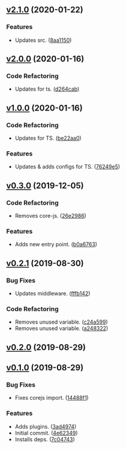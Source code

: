 <a name="v2.1.0"></a>
## [v2.1.0](https://github.com/alexseitsinger/redux-locations/compare/v2.0.0...v2.1.0) (2020-01-22)

### Features
- Updates src. ([8aa1150](https://github.com/alexseitsinger/redux-locations/commit/8aa1150e501030e3f86a49306f4b409af1515394))


<a name="v2.0.0"></a>
## [v2.0.0](https://github.com/alexseitsinger/redux-locations/compare/v1.0.0...v2.0.0) (2020-01-16)

### Code Refactoring
- Updates for ts. ([d264cab](https://github.com/alexseitsinger/redux-locations/commit/d264cab3c2f3aa60fc601087849f8fe68ef7e860))


<a name="v1.0.0"></a>
## [v1.0.0](https://github.com/alexseitsinger/redux-locations/compare/v0.3.0...v1.0.0) (2020-01-16)

### Code Refactoring
- Updates for TS. ([be22aa0](https://github.com/alexseitsinger/redux-locations/commit/be22aa01b7f11a2dba2537c5689b3e5176c2f47b))

### Features
- Updates & adds configs for TS. ([76249e5](https://github.com/alexseitsinger/redux-locations/commit/76249e5e14f1363fa3c19c298c9a08060a24ccc0))


<a name="v0.3.0"></a>
## [v0.3.0](https://github.com/alexseitsinger/redux-locations/compare/v0.2.1...v0.3.0) (2019-12-05)

### Code Refactoring
- Removes core-js. ([26e2986](https://github.com/alexseitsinger/redux-locations/commit/26e29867421c546def7092cfefe21939ee9d934b))

### Features
- Adds new entry point. ([b0a6763](https://github.com/alexseitsinger/redux-locations/commit/b0a67633f326a2e6380433187807099f95d31f69))


<a name="v0.2.1"></a>
## [v0.2.1](https://github.com/alexseitsinger/redux-locations/compare/v0.2.0...v0.2.1) (2019-08-30)

### Bug Fixes
- Updates middleware. ([fffb142](https://github.com/alexseitsinger/redux-locations/commit/fffb142bf2180647e78c7e09b91895ea7cef0ba2))

### Code Refactoring
- Removes unused variable. ([c24a599](https://github.com/alexseitsinger/redux-locations/commit/c24a5997110f74296b21aeb12ee6365bc91d56d2))
- Removes unused variable. ([a248322](https://github.com/alexseitsinger/redux-locations/commit/a24832260163b464b9af8bd98bab222dd34944fb))


<a name="v0.2.0"></a>
## [v0.2.0](https://github.com/alexseitsinger/redux-locations/compare/v0.1.0...v0.2.0) (2019-08-29)


<a name="v0.1.0"></a>
## [v0.1.0](https://github.com/alexseitsinger/redux-locations/compare/4e62349cdfcbef14759747ecd9b266e838804753...v0.1.0) (2019-08-29)

### Bug Fixes
- Fixes corejs import. ([14488f1](https://github.com/alexseitsinger/redux-locations/commit/14488f16a9174c1be5f5058270495d62515110bd))

### Features
- Adds plugins. ([3ad4974](https://github.com/alexseitsinger/redux-locations/commit/3ad4974c8b91b6b9dfc1f762fd057f6908d4af89))
- Initial commit. ([4e62349](https://github.com/alexseitsinger/redux-locations/commit/4e62349cdfcbef14759747ecd9b266e838804753))
- Installs deps. ([7c04743](https://github.com/alexseitsinger/redux-locations/commit/7c047434a12676a4c33884f2c1da51a5b8ff74f4))


